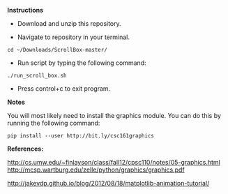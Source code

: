 **Instructions**

* Download and unzip this repository. 

* Navigate to repository in your terminal.

~~~
cd ~/Downloads/ScrollBox-master/
~~~

* Run script by typing the following command:

~~~
./run_scroll_box.sh
~~~

* Press control+c to exit program.


**Notes**

You will most likely need to install the graphics module. You can do this by running the following command:

~~~
pip install --user http://bit.ly/csc161graphics
~~~

**References:**

http://cs.umw.edu/~finlayson/class/fall12/cpsc110/notes/05-graphics.html
http://mcsp.wartburg.edu/zelle/python/graphics/graphics.pdf 


http://jakevdp.github.io/blog/2012/08/18/matplotlib-animation-tutorial/
